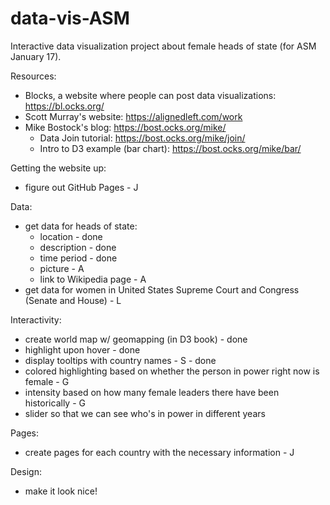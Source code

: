 # data-vis-ASM

Interactive data visualization project about female heads of state (for ASM January 17).

Resources:
- Blocks, a website where people can post data visualizations: https://bl.ocks.org/
- Scott Murray's website: https://alignedleft.com/work
- Mike Bostock's blog: https://bost.ocks.org/mike/
  - Data Join tutorial: https://bost.ocks.org/mike/join/
  - Intro to D3 example (bar chart): https://bost.ocks.org/mike/bar/

Getting the website up:
- figure out GitHub Pages - J

Data:
- get data for heads of state:
  - location - done
  - description - done
  - time period - done
  - picture - A
  - link to Wikipedia page - A
- get data for women in United States Supreme Court and Congress (Senate and House) - L

Interactivity:
- create world map w/ geomapping (in D3 book) - done
- highlight upon hover - done
- display tooltips with country names - S - done
- colored highlighting based on whether the person in power right now is female - G
- intensity based on how many female leaders there have been historically - G
- slider so that we can see who's in power in different years

Pages:
- create pages for each country with the necessary information - J

Design:
- make it look nice!
